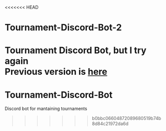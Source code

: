 <<<<<<< HEAD
# Tournament-Discord-Bot-2
Tournament Discord Bot, but I try again<br>
Previous version is [here](https://github.com/da-the-dev/Tournament-Discord-Bot)
=======
# Tournament-Discord-Bot
Discord bot for mantaining tournaments
>>>>>>> b0bbc06604872089680519b74b8d84c21972da6d
